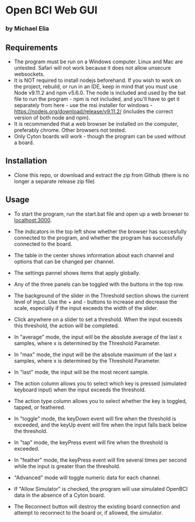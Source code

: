 # Open BCI Web GUI

### by Michael Elia

## Requirements

- The program must be run on a Windows computer. Linux and Mac are untested. Safari will not work because it does not allow unsecure websockets.
- It is NOT required to install nodejs beforehand. If you wish to work on the project, rebuild, or run in an IDE, keep in mind that you must use Node v9.11.2 and npm v5.6.0. The node is included and used by the bat file to run the program - npm is not included, and you'll have to get it separately from here - use the msi installer for windows - https://nodejs.org/download/release/v9.11.2/ (includes the correct version of both node and npm). 
- It is recommended that a web browser be installed on the computer, preferably chrome. Other browsers not tested.
- Only Cyton boards will work - though the program can be used without a board.

## Installation

- Clone this repo, or download and extract the zip from Github (there is no longer a separate release zip file)

## Usage

- To start the program, run the start.bat file and open up a web browser to [localhost:3000](http://localhost:3000).

- The indicators in the top left show whether the browser has succesfully connected to the program, and whether the program has successfully connected to the board.
- The table in the center shows information about each channel and options that can be changed per channel.
- The settings pannel shows items that apply globally.

- Any of the three panels can be toggled with the buttons in the top row.

- The background of the slider in the Threshold section shows the current level of input. Use the + and - buttons to increase and decrease the scale, especially if the input exceeds the width of the slider.
- Click anywhere on a slider to set a threshold. When the input exceeds this threshold, the action will be completed.
- In "average" mode, the input will be the absolute average of the last x samples, where x is determined by the Threshold Parameter.
- In "max" mode, the input will be the absolute maximum of the last x samples, where x is determined by the Threshold Parameter.
- In "last" mode, the input will be the most recent sample.
- The action column allows you to select which key is pressed (simulated keyboard input) when the input exceeds the threshold.
- The action type column allows you to select whether the key is toggled, tapped, or feathered.
- In "toggle" mode, the keyDown event will fire when the threshold is exceeded, and the keyUp event will fire when the input falls back below the threshold.
- In "tap" mode, the keyPress event will fire when the threshold is exceeded.
- In "feather" mode, the keyPress event will fire several times per second while the input is greater than the threshold.

- "Advanced" mode will toggle numeric data for each channel.
- If "Allow Simulator" is checked, the program will use simulated OpenBCI data in the absence of a Cyton board.
- The Reconnect button will destroy the existing board connection and attempt to reconnect to the board or, if allowed, the simulator.
